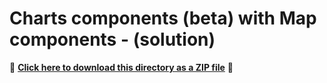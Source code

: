 # Charts components (beta) with Map components - (solution)

📁 **[Click here to download this directory as a ZIP file](https://download-directory.github.io?url=https://github.com/Esri/jsapi-resources/tree/main/component-samples/charts-components/tutorials/charts-components-with-map-components-solution)** 📁
